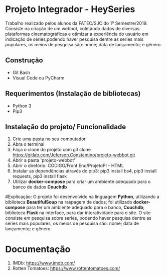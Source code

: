 # Projeto Integrador - HeySeries

Trabalho realizado pelos alunos da FATEC/SJC do 1º Semestre/2019. Consiste na criação de um webbot, coletando dados de diversas plataformas cinematográficas e otimizar a experiência do usuário em indicação de séries,podendo haver pesquisa dentre as series mais populares, os meios de pesquisa são: nome; data de lançamento; e gênero.

## Construção
- Git Bash
- Visual Code ou PyCharm

## Requerimentos (Instalação de bibliotecas)
- Python 3
- Pip3

## Instalação do projeto/ Funcionalidade
1. Crie uma pasta no seu computador
2. Abra o terminal 
3. Faça o clone do projeto com git clone https://gitlab.com/Jeferson.Constantino/projeto-webbot.git
4. Abrir a pasta 'projeto-webbot'
5. Abrir o diretório: CÓDIGO/Front End/ProjetoPI - HTML
6. Instalar as dependências através do pip3: pip3 install bs4, pip3 install requests, pip3 install flask
7. Utilizar **docker-compose** para criar um ambiente adequado para o banco de dados **Couchdb**

#Explicação:
O projeto foi desenvolvido na linguagem **Python**, utilizando a biblioteca **BeautifulSoup** na raspagem de dados; foi utilizado **docker-compose** para ter um ambiente adequado para o banco, **Couchdb**; biblioteca **Flask** na interface, para dar interatividade para o site. O site consiste em pesquisa sobre series, podendo haver pesquisa dentre as series mais populares, os meios de pesquisa são: nome; data de lançamento; e gênero.

# Documentação
1. IMDb: https://www.imdb.com/
2. Rotten Tomatoes: https://www.rottentomatoes.com/




